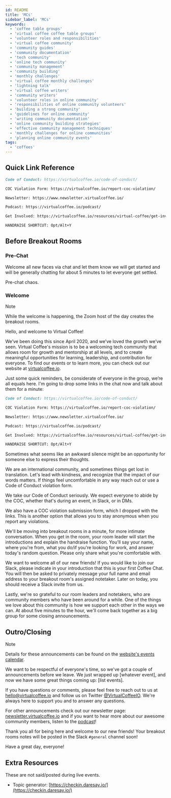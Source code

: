 ```yaml
---
id: README
title: 'MCs'
sidebar_label: 'MCs'
keywords:
  - 'coffee table groups'
  - 'virtual coffee coffee table groups'
  - 'volunteer roles and responsibilities'
  - 'virtual coffee community'
  - 'community guides'
  - 'community documentation'
  - 'tech community'
  - 'online tech community'
  - 'community management'
  - 'community building'
  - 'monthly challenges'
  - 'virtual coffee monthly challenges'
  - 'lightning talk'
  - 'virtual coffee writers'
  - 'community writers'
  - 'volunteer roles in online community'
  - 'responsibilities of online community volunteers'
  - 'building a strong community'
  - 'guidelines for online community'
  - 'writing community documentation'
  - 'online community building strategies'
  - 'effective community management techniques'
  - 'monthly challenges for online communities'
  - 'planning online community events'
tags:
  - 'coffees'
---
```


## Quick Link Reference

```md
Code of Conduct: https://virtualcoffee.io/code-of-conduct/

COC Violation Form: https://virtualcoffee.io/report-coc-violation/

Newsletter: https://www.newsletter.virtualcoffee.io/

Podcast: https://virtualcoffee.io/podcast/

Get Involved: https://virtualcoffee.io/resources/virtual-coffee/get-involved

HANDRAISE SHORTCUT: Opt/Alt+Y
```

## Before Breakout Rooms

### Pre-Chat

Welcome all new faces via chat and let them know we will get started and will be generally chatting for about 5 minutes to let everyone get settled.

Pre-chat chaos.

### Welcome

> [!NOTE]
> While the welcome is happening, the Zoom host of the day creates the breakout rooms.

Hello, and welcome to Virtual Coffee!

We’ve been doing this since April 2020, and we’ve loved the growth we’ve seen. Virtual Coffee's mission is to be a welcoming tech community that allows room for growth and mentorship at all levels, and to create meaningful opportunities for learning, leadership, and contribution for everyone. To find our events or to learn more, you can check out our website at [virtualcoffee.io](https://virtualcoffee.io/).

Just some quick reminders, be considerate of everyone in the group, we’re all equals here. I'm going to drop some links in the chat now and talk about them for a minute:

```md
Code of Conduct: https://virtualcoffee.io/code-of-conduct/

COC Violation Form: https://virtualcoffee.io/report-coc-violation/

Newsletter: https://www.newsletter.virtualcoffee.io/

Podcast: https://virtualcoffee.io/podcast/

Get Involved: https://virtualcoffee.io/resources/virtual-coffee/get-involved

HANDRAISE SHORTCUT: Opt/Alt+Y
```

Sometimes what seems like an awkward silence might be an opportunity for someone else to express their thoughts.

We are an international community, and sometimes things get lost in translation. Let's lead with kindness, and recognize that the impact of our words matters. If things feel uncomfortable in any way reach out or use a Code of Conduct violation form.

We take our Code of Conduct seriously. We expect everyone to abide by the COC, whether that's during an event, in Slack, or in DMs.

We also have a COC violation submission form, which I dropped with the links. This is another option that allows you to stay anonymous when you report any violations.

We'll be moving into breakout rooms in a minute, for more intimate conversation. When you get in the room, your room leader will start the introductions and explain the handraise function. You'll say your name, where you're from, what you do/if you're looking for work, and answer today's random question. Please only share what you're comfortable with.

We want to welcome all of our new friends! If you would like to join our Slack, please indicate in your introduction that this is your first Coffee Chat. You will then be asked to privately message your full name and email address to your breakout room's assigned notetaker. Later on today, you should receive a Slack invite from us.

Lastly, we're so grateful to our room leaders and notetakers, who are community members who have been around for a while. One of the things we love about this community is how we support each other in the ways we can. At about five minutes to the hour, we'll come back together as a big group for some closing announcements.

## Outro/Closing

> [!NOTE]
> Details for these announcements can be found on the [website's events calendar](https://virtualcoffee.io/events).

We want to be respectful of everyone's time, so we've got a couple of announcements before we leave. We just wrapped up [whatever event], and now we have some great things coming up: [list events].

If you have questions or comments, please feel free to reach out to us at <hello@virtualcoffee.io> and follow us on Twitter [@VirtualCoffeeIO](https://x.com/VirtualCoffeeIO). We're always here to support you and to answer any questions.

For other announcements check out our newsletter page: [newsletter.virtualcoffee.io](https://www.newsletter.virtualcoffee.io/) and if you want to hear more about our awesome community members, listen to the [podcast](https://virtualcoffee.io/podcast)!

Thank you all for being here and welcome to our new friends! Your breakout rooms notes will be posted in the Slack `#general` channel soon!

Have a great day, everyone!

## Extra Resources

These are not said/posted during live events.

- Topic generator: [https://checkin.daresay.io/](https://checkin.daresay.io/)
